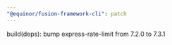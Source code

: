 ```yaml
---
"@equinor/fusion-framework-cli": patch
---
```


build(deps): bump express-rate-limit from 7.2.0 to 7.3.1
